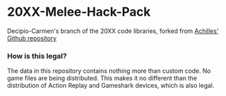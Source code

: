 # 20XX-Melee-Hack-Pack

Decipio-Carmen's branch of the 20XX code libraries, forked from [Achilles' Github repository](https://github.com/Achilles1515/20XX-Melee-Hack-Pack)

### How is this legal?
The data in this repository contains nothing more than custom code. No game files are being distributed. This makes it no different than the distribution of Action Replay and Gameshark devices, which is also legal.
